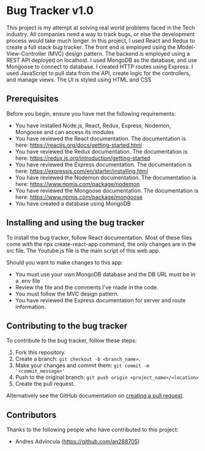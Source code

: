 # Bug Tracker v1.0

This project is my attempt at solving real world problems faced in the Tech industry. All companies need a way to track bugs, or else the development process would take much longer. In this project, I used React and Redux to create a full stack bug tracker. The front end is employed using the Model-View-Controller (MVC) design pattern. The backend is employed using a  REST API deployed on localhost. I used MongoDB as the database, and use Mongoose to connect to database. I created HTTP routes using Express. I used JavaScript to pull data from the API, create logic for the controllers, and manage views. The UI is styled using HTML and CSS 

## Prerequisites

Before you begin, ensure you have met the following requirements:
* You have installed Node.js, React, Redux, Express, Nodemon, Mongoose and can access its modules
* You have reviewed the React documentation. The documentation is here: https://reactjs.org/docs/getting-started.html
* You have reviewed the Redux documentation. The documentation is here:  https://redux.js.org/introduction/getting-started
* You have reviewed the Express documentation. The documentation is here: https://expressjs.com/en/starter/installing.html
* You have reviewed the Nodemon documentation. The documentation is here: https://www.npmjs.com/package/nodemon
* You have reviewed the Mongoose documentation. The documentation is here: https://www.npmjs.com/package/mongoose
* You have created a database using MongoDB

## Installing and using the bug tracker

To install the bug tracker, follow React documentation. Most of these files come with the npx create-react-app command, the only changes are in the src file. The Youtube.js file is the main script of this web app. 

Should you want to make changes to this app:
* You must use your own MongoDB database and the DB URL must be in a .env file 
* Review the file and the comments I've made in the code. 
* You must follow the MVC design pattern.
* You have reviewed the Express documentation for server and route information.

## Contributing to the bug tracker

To contribute to the bug tracker, follow these steps:

1. Fork this repository.
2. Create a branch: `git checkout -b <branch_name>`.
3. Make your changes and commit them: `git commit -m '<commit_message>'`
4. Push to the original branch: `git push origin <project_name>/<location>`
5. Create the pull request.

Alternatively see the GitHub documentation on [creating a pull request](https://help.github.com/en/github/collaborating-with-issues-and-pull-requests/creating-a-pull-request).

## Contributors

Thanks to the following people who have contributed to this project:

* Andres Advincula (https://github.com/an288705)
